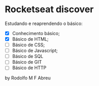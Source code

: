 # Rocketseat discover

Estudando e reaprendendo o básico:

- [x] Conhecimento básico;
- [x] Básico de HTML;
- [ ] Básico de CSS;
- [ ] Básico de Javascript;
- [ ] Básico de SQL
- [ ] Básico de GIT
- [ ] Básico de HTTP

by Rodolfo M F Abreu
